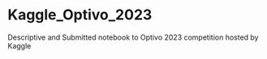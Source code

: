 # Kaggle_Optivo_2023
Descriptive and Submitted notebook to Optivo 2023 competition hosted by Kaggle
